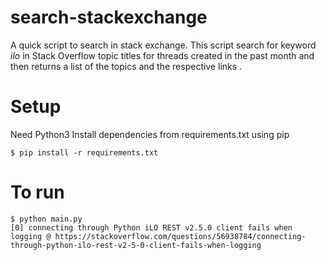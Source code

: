 # search-stackexchange
A quick script to search in stack exchange. This script search for keyword *ilo* in Stack Overflow topic titles for threads created in the past month and then returns a list of the topics and the respective links .

# Setup
Need Python3
Install dependencies from requirements.txt using pip
```
$ pip install -r requirements.txt
```
# To run
```
$ python main.py 
[0] connecting through Python iLO REST v2.5.0 client fails when logging @ https://stackoverflow.com/questions/56938784/connecting-through-python-ilo-rest-v2-5-0-client-fails-when-logging
```